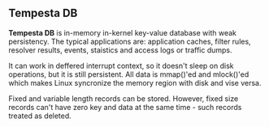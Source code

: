 ## Tempesta DB

**Tempesta DB** is in-memory in-kernel key-value database with weak persistency.
The typical applications are: application caches, filter rules, resolver
results, events, staistics and access logs or traffic dumps.

It can work in deffered interrupt context, so it doesn't sleep on disk
operations, but it is still persistent. All data is mmap()'ed and mlock()'ed
which makes Linux syncronize the memory region with disk and vise versa.

Fixed and variable length records can be stored. However, fixed size records
can't have zero key and data at the same time - such records treated as deleted.
